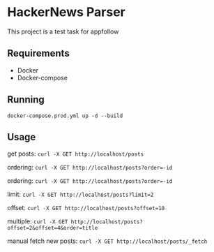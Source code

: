 # HackerNews Parser

This project is a test task for appfollow

## Requirements

* Docker
* Docker-compose

## Running

    docker-compose.prod.yml up -d --build

## Usage

get posts:
`curl -X GET http://localhost/posts`

ordering:
`curl -X GET http://localhost/posts?order=-id`

ordering:
`curl -X GET http://localhost/posts?order=-id`

limit:
`curl -X GET http://localhost/posts?limit=2`

offset:
`curl -X GET http://localhost/posts?offset=10`

multiple:
`curl -X GET http://localhost/posts?offset=2&offset=4&order=title`

manual fetch new posts:
`curl -X GET http://localhost/posts/_fetch`
